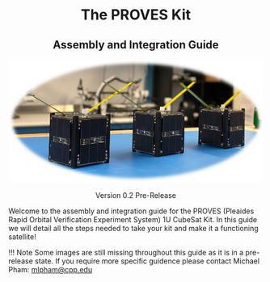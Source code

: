 <h1 align="center">The PROVES Kit</h1>
<h2 align="center">Assembly and Integration Guide</h2>

![Three PROVES Kits](images/3_PROVES.png)

<p align="center">Version 0.2 Pre-Release</p>

Welcome to the assembly and integration guide for the PROVES (Pleaides Rapid Orbital Verification Experiment System) 1U CubeSat Kit. In this guide we will detail all the steps needed to take your kit and make it a functioning satellite! 

!!! Note
    Some images are still missing throughout this guide as it is in a pre-release state. If you require more specific guidence please contact Michael Pham: mlpham@cpp.edu

